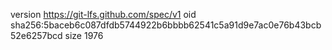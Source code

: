 version https://git-lfs.github.com/spec/v1
oid sha256:5baceb6c087dfdb5744922b6bbbb62541c5a91d9e7ac0e76b43bcb52e6257bcd
size 1976
